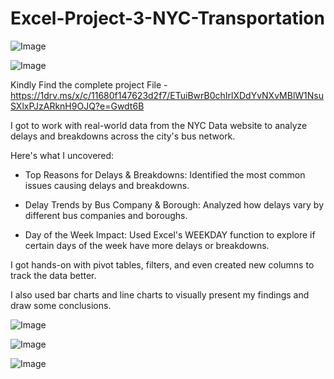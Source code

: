 # Excel-Project-3-NYC-Transportation

![Image](https://github.com/user-attachments/assets/c64811d0-73cd-45e5-9826-eaadbee5b49d)

![Image](https://github.com/user-attachments/assets/264d4f9f-b67e-4c88-8057-2c66c238c800)


Kindly Find the complete project File - https://1drv.ms/x/c/11680f147623d2f7/ETuiBwrB0chIrlXDdYvNXvMBlW1NsuSXlxPJzARknH9OJQ?e=Gwdt6B


I got to work with real-world data from the NYC Data website to analyze delays and breakdowns across the city's bus network. 

Here's what I uncovered:

  * Top Reasons for Delays & Breakdowns: Identified the most common issues causing delays and breakdowns.

  * Delay Trends by Bus Company & Borough: Analyzed how delays vary by different bus companies and boroughs.

  * Day of the Week Impact: Used Excel's WEEKDAY function to explore if certain days of the week have more delays or breakdowns.
    
I got hands-on with pivot tables, filters, and even created new columns to track the data better. 

I also used bar charts and line charts to visually present my findings and draw some conclusions.


![Image](https://github.com/user-attachments/assets/ead6f970-da8a-4e72-ac65-a433ba5573dd)


![Image](https://github.com/user-attachments/assets/996e208d-77d8-4384-8d8a-df7bc4fc70fa)


![Image](https://github.com/user-attachments/assets/927989e9-3930-4a98-a6d7-2f35d8e07bba)
